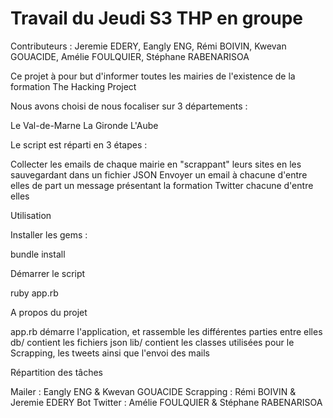 # Travail du Jeudi S3 THP en groupe

Contributeurs : Jeremie EDERY, Eangly ENG, Rémi BOIVIN, Kwevan GOUACIDE, Amélie FOULQUIER, Stéphane RABENARISOA

Ce projet à pour but d'informer toutes les mairies de l'existence de la formation The Hacking Project

Nous avons choisi de nous focaliser sur 3 départements :

Le Val-de-Marne
La Gironde
L'Aube

Le script est réparti en 3 étapes :

Collecter les emails de chaque mairie en "scrappant" leurs sites en les sauvegardant dans un fichier JSON
Envoyer un email à chacune d'entre elles de part un message présentant la formation
Twitter chacune d'entre elles



Utilisation

Installer les gems :

bundle install

Démarrer le script

ruby app.rb


A propos du projet


app.rb démarre l'application, et rassemble les différentes parties entre elles
db/ contient les fichiers json
lib/ contient les classes utilisées pour le Scrapping, les tweets ainsi que l'envoi des mails



Répartition des tâches

Mailer :  Eangly ENG & Kwevan GOUACIDE
Scrapping : Rémi BOIVIN & Jeremie EDERY
Bot Twitter : Amélie FOULQUIER & Stéphane RABENARISOA
